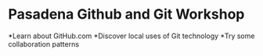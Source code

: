 # Pasadena Github and Git Workshop

*Learn about GitHub.com
*Discover local uses of Git technology
*Try some collaboration patterns
